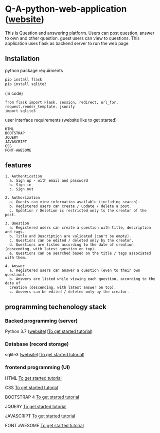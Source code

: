 # Q-A-python-web-application  ([website](http://kaushiks.pythonanywhere.com/))
 This is Question and answering platform. Users can post question, answer to own and other question. guest users can view to questions. This application uses flask as backend server to run the web page

## Installation
 python package requirments
 ```python
 pip install flask
 pip install sqlite3
 ```
 (in code)
 ```
 from flask import Flask, session, redirect, url_for, request,render_template, jsonify
 import sqlite3 
 ```
 user interface requirements (website like to get started)
 ```
 HTML
 BOOTSTRAP
 JQUERY
 JAVASCRIPT
 CSS
 FONT-AWESOME
 ```

 
## features
```
1. Authentication
  a. Sign up - with email and password
  b. Sign in
  c. Sign out
```
```
2. Authorization
  a. Guests can view information available (including search).
  b. Registered users can create / update / delete a post.
  c. Updation / Deletion is restricted only to the creator of the post.
```
```
3. Question
  a. Registered users can create a question with title, description and tags.
  b. Title and Description are validated (can't be empty).
  c. Questions can be edited / deleted only by the creator.
  d. Questions are listed according to the date of creation (descending, with latest question on top).
  e. Questions can be searched based on the title / tags associated with them.
```
```
4. Answer
  a. Registered users can answer a question (even to their own question).
  b. Answers are listed while viewing each question, according to the date of
  creation (descending, with latest answer on top).
  c. Answers can be edited / deleted only by the creator.
```
## programming techenology stack

 ### Backed programming (server) 
   
   Python 3.7 ([website](https://www.python.org/))([To get started tutorial](https://www.w3schools.com/python/default.asp))

 ### Database (record storage)
   
   sqlite3 ([website](https://www.sqlite.org/index.html))([To get started tutorial](https://www.tutorialspoint.com/sqlite/sqlite_python.htm))

 ### frontend programming (UI)
   
   HTML [To get started tutorial](https://www.w3schools.com/html/)
   
   CSS [To get started tutorial](https://www.w3schools.com/css/default.asp)
   
   BOOTSTRAP 4 [To get started tutorial](https://www.w3schools.com/bootstrap4/default.asp)
   
   JQUERY [To get started tutorial](https://www.w3schools.com/jquery/default.asp)
   
   JAVASCRIPT [To get started tutorial](https://www.w3schools.com/js/default.asp)
   
   FONT aWESOME [To get started tutorial](https://www.w3schools.com/icons/fontawesome_icons_intro.asp)

   
   
